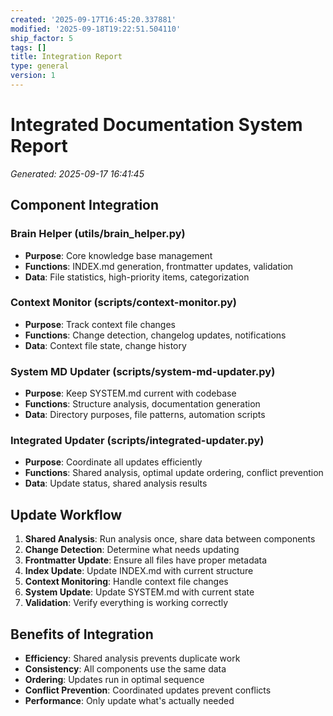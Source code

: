```yaml
---
created: '2025-09-17T16:45:20.337881'
modified: '2025-09-18T19:22:51.504110'
ship_factor: 5
tags: []
title: Integration Report
type: general
version: 1
---
```


# Integrated Documentation System Report
*Generated: 2025-09-17 16:41:45*

## Component Integration

### Brain Helper (utils/brain_helper.py)
- **Purpose**: Core knowledge base management
- **Functions**: INDEX.md generation, frontmatter updates, validation
- **Data**: File statistics, high-priority items, categorization

### Context Monitor (scripts/context-monitor.py)
- **Purpose**: Track context file changes
- **Functions**: Change detection, changelog updates, notifications
- **Data**: Context file state, change history

### System MD Updater (scripts/system-md-updater.py)
- **Purpose**: Keep SYSTEM.md current with codebase
- **Functions**: Structure analysis, documentation generation
- **Data**: Directory purposes, file patterns, automation scripts

### Integrated Updater (scripts/integrated-updater.py)
- **Purpose**: Coordinate all updates efficiently
- **Functions**: Shared analysis, optimal update ordering, conflict prevention
- **Data**: Update status, shared analysis results

## Update Workflow

1. **Shared Analysis**: Run analysis once, share data between components
2. **Change Detection**: Determine what needs updating
3. **Frontmatter Update**: Ensure all files have proper metadata
4. **Index Update**: Update INDEX.md with current structure
5. **Context Monitoring**: Handle context file changes
6. **System Update**: Update SYSTEM.md with current state
7. **Validation**: Verify everything is working correctly

## Benefits of Integration

- **Efficiency**: Shared analysis prevents duplicate work
- **Consistency**: All components use the same data
- **Ordering**: Updates run in optimal sequence
- **Conflict Prevention**: Coordinated updates prevent conflicts
- **Performance**: Only update what's actually needed